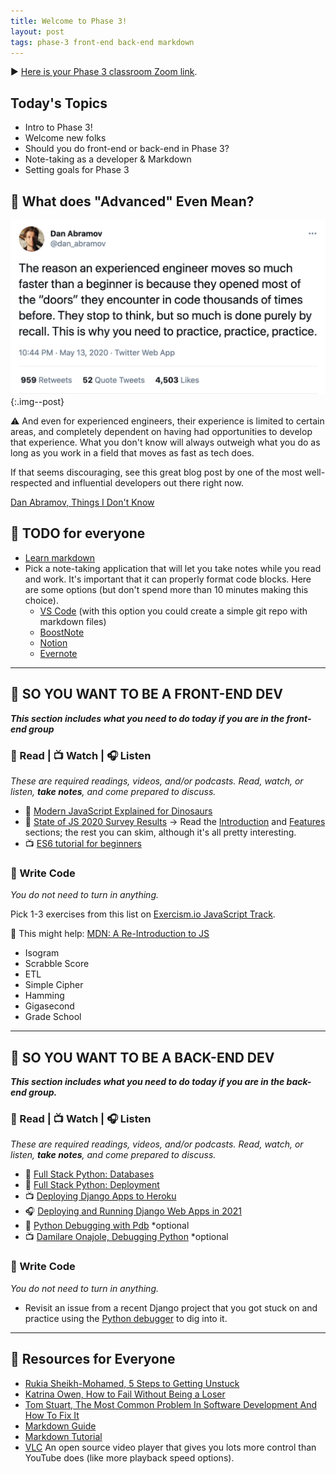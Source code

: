 ```yaml
---
title: Welcome to Phase 3!
layout: post
tags: phase-3 front-end back-end markdown
---
```


▶️ [Here is your Phase 3 classroom Zoom link](https://us02web.zoom.us/j/88017099254?pwd=S0dXVDlNaE1wWU1uTE5mVFFDa0xoZz09).

## Today's Topics

- Intro to Phase 3!
- Welcome new folks
- Should you do front-end or back-end in Phase 3?
- Note-taking as a developer & Markdown
- Setting goals for Phase 3

## 🤨 What does "Advanced" Even Mean?

![](/assets/img/dan-abramov-tweet.png){:.img--post}

⚠️ And even for experienced engineers, their experience is limited to certain areas, and completely dependent on having had opportunities to develop that experience. What you don't know will always outweigh what you do as long as you work in a field that moves as fast as tech does.

If that seems discouraging, see this great blog post by one of the most well-respected and influential developers out there right now.

[Dan Abramov, Things I Don't Know](https://overreacted.io/things-i-dont-know-as-of-2018/)

## 📝 TODO for everyone

- [Learn markdown](https://learnxinyminutes.com/docs/markdown/)
- Pick a note-taking application that will let you take notes while you read and work. It's important that it can properly format code blocks. Here are some options (but don't spend more than 10 minutes making this choice).
  - [VS Code](https://helgeklein.com/blog/2020/10/vs-code-as-markdown-note-taking-app/) (with this option you could create a simple git repo with markdown files)
  - [BoostNote](https://boostnote.io/)
  - [Notion](https://www.notion.so/)
  - [Evernote](https://evernote.com/)

---

## 🦊 SO YOU WANT TO BE A FRONT-END DEV

_**This section includes what you need to do today if you are in the front-end group**_

### 📖 Read | 📺 Watch | 🎧 Listen

_These are required readings, videos, and/or podcasts. Read, watch, or listen, **take notes**, and come prepared to discuss._

- 📖 [Modern JavaScript Explained for Dinosaurs](https://medium.com/the-node-js-collection/modern-javascript-explained-for-dinosaurs-f695e9747b70)
- 📖 [State of JS 2020 Survey Results](https://2020.stateofjs.com/en-US/) -> Read the [Introduction](https://2020.stateofjs.com/en-US/) and [Features](https://2020.stateofjs.com/en-US/features/) sections; the rest you can skim, although it's all pretty interesting.
- 📺 [ES6 tutorial for beginners](https://www.youtube.com/watch?v=WZQc7RUAg18)

### 🎯 Write Code

_You do not need to turn in anything._

Pick 1-3 exercises from this list on [Exercism.io JavaScript Track](https://exercism.io/).

🔖 This might help: [MDN: A Re-Introduction to JS](https://developer.mozilla.org/en-US/docs/Web/JavaScript/A_re-introduction_to_JavaScript)

- Isogram
- Scrabble Score
- ETL
- Simple Cipher
- Hamming
- Gigasecond
- Grade School

---

## 🐻 SO YOU WANT TO BE A BACK-END DEV

_**This section includes what you need to do today if you are in the back-end group.**_

### 📖 Read | 📺 Watch | 🎧 Listen

_These are required readings, videos, and/or podcasts. Read, watch, or listen, **take notes**, and come prepared to discuss._

- 📖 [Full Stack Python: Databases](https://www.fullstackpython.com/databases.html)
- 📖 [Full Stack Python: Deployment](https://www.fullstackpython.com/deployment.html)
- 📺 [Deploying Django Apps to Heroku](https://devcenter.heroku.com/articles/deploying-python)
- 🎧 [Deploying and Running Django Web Apps in 2021](https://talkpython.fm/episodes/show/301/deploying-and-running-django-web-apps-in-2021)
- 📖 [Python Debugging with Pdb](https://realpython.com/python-debugging-pdb/) \*optional
- 📺 [Damilare Onajole, Debugging Python](https://pyvideo.org/pycon-nigeria-2018/debugging-python-applications-for-profit.html) \*optional

### 🎯 Write Code

_You do not need to turn in anything._

- Revisit an issue from a recent Django project that you got stuck on and practice using the [Python debugger](https://docs.python.org/3/library/pdb.html) to dig into it.

---

## 🔖 Resources for Everyone

- [Rukia Sheikh-Mohamed, 5 Steps to Getting Unstuck](https://dev.to/rukiaasm/working-smarter-5-steps-to-getting-unstuck-with-rukia-sheikh-mohamed-1932)
- [Katrina Owen, How to Fail Without Being a Loser](https://youtu.be/40P31QpKtTo)
- [Tom Stuart, The Most Common Problem In Software Development And How To Fix It](https://www.youtube.com/watch?v=i08A2uTDoa8&t=7s)
- [Markdown Guide](https://www.markdownguide.org/getting-started/)
- [Markdown Tutorial](https://www.markdowntutorial.com/)
- [VLC](https://www.videolan.org/vlc/download-macosx.html) An open source video player that gives you lots more control than YouTube does (like more playback speed options).
